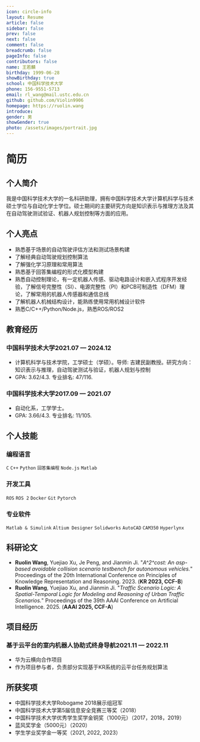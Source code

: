```yaml
---
icon: circle-info
layout: Resume
article: false
sidebar: false
prev: false
next: false
comment: false
breadcrumb: false
pageInfo: false
contributors: false
name: 王若麟
birthday: 1999-06-28
showBirthday: true
school: 中国科学技术大学
phone: 156-9551-5713
email: rl_wang@mail.ustc.edu.cn
github: github.com/Violin9906
homepage: https://ruolin.wang
introduce: 
gender: 男
showGender: true
photo: /assets/images/portrait.jpg
---
```


# 简历

## 个人简介

我是中国科学技术大学的一名科研助理，拥有中国科学技术大学计算机科学与技术硕士学位与自动化学士学位。硕士期间的主要研究方向是知识表示与推理方法及其在自动驾驶测试验证、机器人规划控制等方面的应用。

## 个人亮点

- 熟悉基于场景的自动驾驶评估方法和测试场景构建
- 了解经典自动驾驶规划控制算法
- 了解强化学习原理和常用算法
- 熟悉基于回答集编程的形式化模型构建
- 熟悉自动控制理论，有一定机器人传感、驱动电路设计和嵌入式程序开发经验，了解信号完整性（SI）、电源完整性（PI）和PCB可制造性（DFM）理论，了解常用的机器人传感器和通信总线
- 了解机器人机械结构设计，能熟练使用常用机械设计软件
- 熟悉C/C++/Python/Node.js，熟悉ROS/ROS2

## 教育经历

### <FlexSpan style="justify-content: space-between"><span>中国科学技术大学</span><span>2021.07 — 2024.12</span></FlexSpan>

- 计算机科学与技术学院，工学硕士（学硕）。导师: 吉建民副教授。研究方向：知识表示与推理，自动驾驶测试与验证，机器人规划与控制
- GPA: 3.62/4.3. 专业排名: 47/116.

### <FlexSpan style="justify-content: space-between"><span>中国科学技术大学</span><span>2017.09 — 2021.07</span></FlexSpan>

- 自动化系，工学学士。
- GPA: 3.66/4.3. 专业排名: 11/105.

## 个人技能

### 编程语言

`C` `C++` `Python` `回答集编程` `Node.js` `Matlab`

### 开发工具

`ROS` `ROS 2` `Docker` `Git` `Pytorch`

### 专业软件

`Matlab & Simulink` `Altium Designer` `Solidworks` `AutoCAD` `CAM350` `Hyperlynx`

### 

## 科研论文

- **Ruolin Wang**, Yuejiao Xu, Je Peng, and Jianmin Ji. "*A^2^cost: An asp-based avoidable collision scenario testbench for autonomous vehicles.*" Proceedings of the 20th International Conference on Principles of Knowledge Representation and Reasoning. 2023. (**KR 2023, CCF-B**)
- **Ruolin Wang**, Yuejiao Xu, and Jianmin Ji. "*Traffic Scenario Logic: A Spatial-Temporal Logic for Modeling and Reasoning of Urban Traffic Scenarios.*" Proceedings of the 39th AAAI Conference on Artificial Intelligence. 2025. (**AAAI 2025, CCF-A**)

## 项目经历

### <FlexSpan style="justify-content: space-between"><span>基于云平台的室内机器人协助式终身导航</span><span>2021.11 — 2022.11</span></FlexSpan>

- 华为云横向合作项目
- 作为项目参与者，负责部分实现基于KR系统的云平台任务规划算法

## 所获奖项

- 中国科学技术大学Robogame 2018展示组冠军
- 中国科学技术大学第5届信息安全竞赛三等奖（2018）
- 中国科学技术大学优秀学生奖学金铜奖（1000元）（2017，2018，2019）
- 蓝风奖学金（5000元）（2020）
- 学生学业奖学金一等奖（2021, 2022, 2023）
